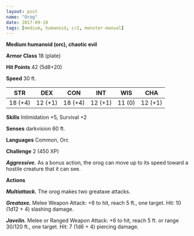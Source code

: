 ```yaml
---
layout: post
name: "Orog"
date: 2017-09-10
tags: [medium, humanoid, cr2, monster-manual]
---
```


**Medium humanoid (orc), chaotic evil**

**Armor Class** 18 (plate)

**Hit Points** 42 (5d8+20)

**Speed** 30 ft.

|   STR   |   DEX   |   CON   |   INT   |   WIS   |   CHA   |
|:-----:|:-----:|:-----:|:-----:|:-----:|:-----:|
| 18 (+4) | 12 (+1) | 18 (+4) | 12 (+1) | 11 (0) | 12 (+1) |

**Skills** Intimidation +5, Survival +2

**Senses** darkvision 60 ft.

**Languages** Common, Orc

**Challenge** 2 (450 XP)

***Aggressive.*** As a bonus action, the orog can move up to its speed toward a hostile creature that it can see.

**Actions**

***Multiattack.*** The orog makes two greataxe attacks.

***Greataxe.*** Melee Weapon Attack: +6 to hit, reach 5 ft., one target. Hit: 10 (1d12 + 4) slashing damage.

***Javelin.*** Melee or Ranged Weapon Attack: +6 to hit, reach 5 ft. or range 30/120 ft., one target. Hit: 7 (1d6 + 4) piercing damage.

